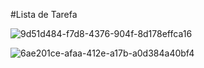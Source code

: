 #Lista de Tarefa

![9d51d484-f7d8-4376-904f-8d178effca16](https://user-images.githubusercontent.com/48072832/68167907-fe8d2500-ff45-11e9-842b-d48bac446d56.jpg)

![6ae201ce-afaa-412e-a17b-a0d384a40bf4](https://user-images.githubusercontent.com/48072832/68167920-06e56000-ff46-11e9-9dab-8afe33706736.jpg)
